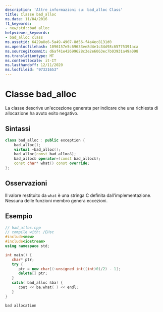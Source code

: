 ```yaml
---
description: 'Altre informazioni su: bad_alloc Class'
title: Classe bad_alloc
ms.date: 11/04/2016
f1_keywords:
- new/std::bad_alloc
helpviewer_keywords:
- bad_alloc class
ms.assetid: 6429a8e6-5a49-4907-8d56-f4a4ec8131d0
ms.openlocfilehash: 1096157e5c69633ee8d4e1c34d98c65775391aca
ms.sourcegitcommit: d6af41e42699628c3e2e6063ec7b03931a49a098
ms.translationtype: MT
ms.contentlocale: it-IT
ms.lasthandoff: 12/11/2020
ms.locfileid: "97321653"
---
```

# <a name="bad_alloc-class"></a>Classe bad_alloc

La classe descrive un'eccezione generata per indicare che una richiesta di allocazione ha avuto esito negativo.

## <a name="syntax"></a>Sintassi

```cpp
class bad_alloc : public exception {
    bad_alloc();
    virtual ~bad_alloc();
    bad_alloc(const bad_alloc&);
    bad_alloc& operator=(const bad_alloc&);
    const char* what() const override;
};
```

## <a name="remarks"></a>Osservazioni

Il valore restituito da `what` è una stringa C definita dall'implementazione. Nessuna delle funzioni membro genera eccezioni.

## <a name="example"></a>Esempio

```cpp
// bad_alloc.cpp
// compile with: /EHsc
#include<new>
#include<iostream>
using namespace std;

int main() {
   char* ptr;
   try {
      ptr = new char[(~unsigned int((int)0)/2) - 1];
      delete[] ptr;
   }
   catch( bad_alloc &ba) {
      cout << ba.what( ) << endl;
   }
}
```

```Output
bad allocation
```
